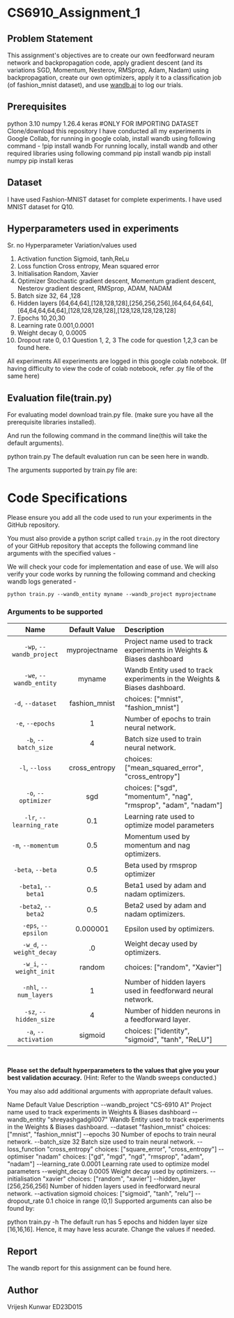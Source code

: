 # CS6910_Assignment_1


## Problem Statement
This assignment's objectives are to create our own feedforward neuram network and backpropagation code, apply gradient descent (and its variations SGD, Momentum, Nesterov, RMSprop, Adam, Nadam) using backpropagation, create our own optimizers, apply it to a classification job (of fashion_mnist dataset), and use [wandb.ai](url) to log our trials.

## Prerequisites
python 3.10
numpy 1.26.4
keras #ONLY FOR IMPORTING DATASET
Clone/download this repository
I have conducted all my experiments in Google Collab, for running in google colab, install wandb using following command -
!pip install wandb 
For running locally, install wandb and other required libraries using following command
pip install wandb
pip install numpy
pip install keras
## Dataset
I have used Fashion-MNIST dataset for complete experiments.
I have used MNIST dataset for Q10.
## Hyperparameters used in experiments
Sr. no	Hyperparameter	Variation/values used
1.	Activation function	Sigmoid, tanh,ReLu
2.	Loss function	Cross entropy, Mean squared error
3.	Initialisation	Random, Xavier
4.	Optimizer	Stochastic gradient descent, Momentum gradient descent, Nesterov gradient descent, RMSprop, ADAM, NADAM
5.	Batch size	32, 64 ,128
6.	Hidden layers	[64,64,64],[128,128,128],[256,256,256],[64,64,64,64],[64,64,64,64,64],[128,128,128,128],[128,128,128,128,128]
7.	Epochs	10,20,30
8.	Learning rate	0.001,0.0001
9.	Weight decay	0, 0.0005
10.	Dropout rate	0, 0.1
Question 1, 2, 3
The code for question 1,2,3 can be found here.

All experiments
All experiments are logged in this google colab notebook. (If having difficulty to view the code of colab notebook, refer .py file of the same here)

## Evaluation file(train.py)
For evaluating model download train.py file. (make sure you have all the prerequisite libraries installed).

And run the following command in the command line(this will take the default arguments).

python train.py 
The default evaluation run can be seen here in wandb.

The arguments supported by train.py file are:


# Code Specifications

Please ensure you add all the code used to run your experiments in the GitHub repository.

You must also provide a python script called `train.py` in the root directory of your GitHub repository that accepts the following command line arguments with the specified values -  

We will check your code for implementation and ease of use. We will also verify your code works by running the following command and checking wandb logs generated -

```
python train.py --wandb_entity myname --wandb_project myprojectname
```

### Arguments to be supported

| Name | Default Value | Description |
| :---: | :-------------: | :----------- |
| `-wp`, `--wandb_project` | myprojectname | Project name used to track experiments in Weights & Biases dashboard |
| `-we`, `--wandb_entity` | myname  | Wandb Entity used to track experiments in the Weights & Biases dashboard. |
| `-d`, `--dataset` | fashion_mnist | choices:  ["mnist", "fashion_mnist"] |
| `-e`, `--epochs` | 1 |  Number of epochs to train neural network.|
| `-b`, `--batch_size` | 4 | Batch size used to train neural network. | 
| `-l`, `--loss` | cross_entropy | choices:  ["mean_squared_error", "cross_entropy"] |
| `-o`, `--optimizer` | sgd | choices:  ["sgd", "momentum", "nag", "rmsprop", "adam", "nadam"] | 
| `-lr`, `--learning_rate` | 0.1 | Learning rate used to optimize model parameters | 
| `-m`, `--momentum` | 0.5 | Momentum used by momentum and nag optimizers. |
| `-beta`, `--beta` | 0.5 | Beta used by rmsprop optimizer | 
| `-beta1`, `--beta1` | 0.5 | Beta1 used by adam and nadam optimizers. | 
| `-beta2`, `--beta2` | 0.5 | Beta2 used by adam and nadam optimizers. |
| `-eps`, `--epsilon` | 0.000001 | Epsilon used by optimizers. |
| `-w_d`, `--weight_decay` | .0 | Weight decay used by optimizers. |
| `-w_i`, `--weight_init` | random | choices:  ["random", "Xavier"] | 
| `-nhl`, `--num_layers` | 1 | Number of hidden layers used in feedforward neural network. | 
| `-sz`, `--hidden_size` | 4 | Number of hidden neurons in a feedforward layer. |
| `-a`, `--activation` | sigmoid | choices:  ["identity", "sigmoid", "tanh", "ReLU"] |

<br>

**Please set the default hyperparameters to the values that give you your best validation accuracy.** (Hint: Refer to the Wandb sweeps conducted.)

You may also add additional arguments with appropriate default values.




Name	Default Value	Description
--wandb_project	"CS-6910 A1"	Project name used to track experiments in Weights & Biases dashboard
--wandb_entity	"shreyashgadgil007"	Wandb Entity used to track experiments in the Weights & Biases dashboard.
--dataset	"fashion_mnist"	choices: ["mnist", "fashion_mnist"]
--epochs	30	Number of epochs to train neural network.
--batch_size	32	Batch size used to train neural network.
--loss_function	"cross_entropy"	choices: ["square_error", "cross_entropy"]
--optimiser	"nadam"	choices: ["gd", "mgd", "ngd", "rmsprop", "adam", "nadam"]
--learning_rate	0.0001	Learning rate used to optimize model parameters
--weight_decay	0.0005	Weight decay used by optimizers.
--initialisation	"xavier"	choices: ["random", "xavier"]
--hidden_layer	[256,256,256]	Number of hidden layers used in feedforward neural network.
--activation	sigmoid	choices: ["sigmoid", "tanh", "relu"]
--dropout_rate	0.1	choice in range (0,1)
Supported arguments can also be found by:

python train.py -h
The default run has 5 epochs and hidden layer size [16,16,16]. Hence, it may have less acurate. Change the values if needed.

## Report
The wandb report for this assignment can be found here.

## Author
Vrijesh Kunwar ED23D015
